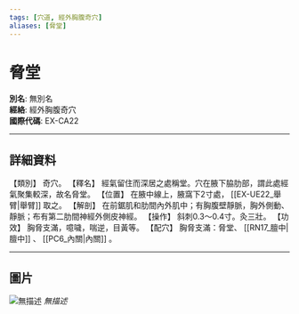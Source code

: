 ```yaml
---
tags: [穴道, 經外胸腹奇穴]
aliases: [脅堂]
---
```


# 脅堂

**別名**: 無別名  
**經絡**: 經外胸腹奇穴  
**國際代碼**: EX-CA22  

---

## 詳細資料
【類別】
奇穴。
【釋名】
經氣留住而深居之處稱堂。穴在腋下脇肋部，謂此處經氣聚集較深，故名脅堂。
【位置】
在腋中線上，腋窩下2寸處， [[EX-UE22_舉臂|舉臂]] 取之。
【解剖】
在前鋸肌和肋間內外肌中；有胸腹壁靜脈，胸外側動、靜脈；布有第二肋間神經外側皮神經。
【操作】
斜刺0.3～0.4寸。灸三壯。
【功效】
胸脅支滿，噫噦，喘逆，目黃等。
【配穴】
胸脅支滿：脅堂、 [[RN17_膻中|膻中]] 、 [[PC6_內關|內關]] 。

---

## 圖片
![無描述](https://yibian.hopto.org/pic/shu16/500.gif)
_無描述_

